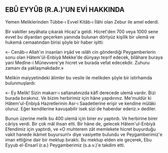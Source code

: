 ## EBÛ EYYÛB (R.A.)'UN EVİ HAKKINDA

Yemen Meliklerinden Tübbe-ı Evvel Kitâb-ı İlâhi olan Zebur ile amel ederdi.

Bir vakitler seyâhata çıkarak Hicaz'a geldi. Hicret'den 700 veya 1000 sene evvel bu diyardan geçerken yanında bulunan dörtyüz kişilik bir ule­mâ ve hukemâ cemaatından birisi şöyle bir haber işitti:

«- Cenâb-ı Allah'ın insanları irşâd ve ıslâh cin gönderdiği Peygamberlerin sonu olan Hâtem'ül-Enbiyâ Mekke'de dünyayı teşrif edecek, bilâhare buraya yani Medîne-i Münevvere'ye hicret ve burada vefat edecekdir. Zuhuru zamanı da yaklaşmakdadır.»

Melikin maiyyetindeki âlimler bu vesile ile melikden şöyle bir istirhamda bulunmuşlardı:

«- Ey Melik! Sizin makarr-ı saltanatınızda kâfî derecede ulemâ vardır. Bizi burada bırakınız. Ve bizim herbirimiz için hâne yapdırınız. Me'muldür ki Hâtem'ul-Enbiyâ Hazretlerinin Asr-ı Saa­detlerine erişir ve kendine mülâki oluruz. Eğer kendilerine kavuşabilir isek sizi de haberdar ede­riz.» dediler.

Bunun üzerine melik bu 400 ulemâ için birer ev yaptırdı. Ve herbirine birer câriys verdi. Bir çok mâl ihsan etti. Bir hâne de, gelecek Hâtem'ul-Enbiyâ Efendimiz için yaptırdı, ve «O muhterem zât memlekete hicret buyurduğu vakit hanede ikâmet buyursun!» diye vasiyette bulundu ve Peygamberimiz'e iman ettiğine dair bir mektup bıraktı. Bu mektup elden ele geçerek, Ebu Eyyub el-Ensarî (r.a.) Peygamberimiz (s.a.v.)'e takdim etti.
